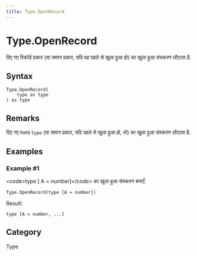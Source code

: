 ```yaml
---
title: Type.OpenRecord
---
```


# Type.OpenRecord


दिए गए रिकॉर्ड प्रकार (या समान प्रकार, यदि वह पहले से खुला हुआ हो) का खुला हुआ संस्‍करण लौटाता है.


## Syntax

```powerquery
Type.OpenRecord(
    type as type
) as type
```


## Remarks

दिए गए <code>रिकॉर्ड</code> <code>type</code> (या समान प्रकार, यदि पहले से खुला हुआ हो, तो) का खुला हुआ संस्‍करण लौटाता है.


## Examples

### Example #1 
&lt;code&gt;type [ A = number]&lt;/code&gt; का खुला हुआ संस्‍करण बनाएँ.
```powerquery
Type.OpenRecord(type [A = number])
```

Result: 
```powerquery
type [A = number, ...]
```




## Category
Type
